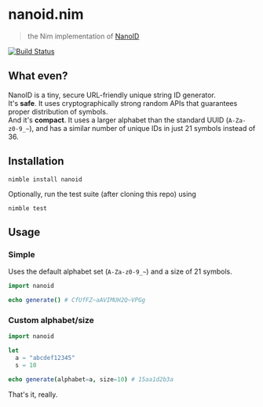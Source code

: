 # nanoid.nim
> the Nim implementation of [NanoID](https://github.com/ai/nanoid)

[![Build Status](https://travis-ci.org/icyphox/nanoid.nim.svg?branch=master)](https://travis-ci.org/icyphox/nanoid.nim)

## What even?
NanoID is a tiny, secure URL-friendly unique string ID generator.  
It's **safe**. It uses cryptographically strong random APIs that guarantees proper distribution of symbols.  
And it's **compact**. It uses a larger alphabet than the standard UUID (`A-Za-z0-9_~`), and has a similar number of unique IDs in just 21 symbols instead of 36.

## Installation
```
nimble install nanoid
```

Optionally, run the test suite (after cloning this repo) using

```
nimble test
```

## Usage

### Simple

Uses the default alphabet set (`A-Za-z0-9_~`) and a size of 21 symbols.

```Nim
import nanoid

echo generate() # CfUfFZ~aAVIMUH2Q~VPGg
```

### Custom alphabet/size

```Nim
import nanoid

let
  a = "abcdef12345"
  s = 10

echo generate(alphabet=a, size=10) # 15aa1d2b3a
```

That's it, really. 
